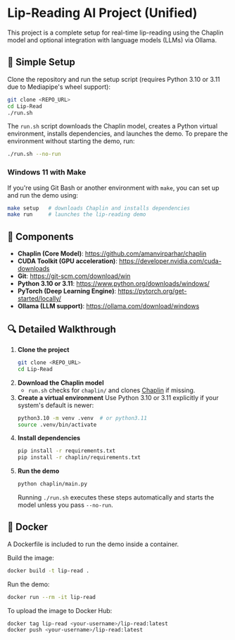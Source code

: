 # Lip-Reading AI Project (Unified)

This project is a complete setup for real-time lip-reading using the Chaplin model and optional integration with language models (LLMs) via Ollama.

## 🧰 Simple Setup

Clone the repository and run the setup script (requires Python 3.10 or 3.11 due to Mediapipe's wheel support):

```bash
git clone <REPO_URL>
cd Lip-Read
./run.sh
```

The `run.sh` script downloads the Chaplin model, creates a Python virtual environment, installs dependencies, and launches the demo. To prepare the environment without starting the demo, run:

```bash
./run.sh --no-run
```

### Windows 11 with Make

If you're using Git Bash or another environment with `make`, you can set up and run the demo using:

```bash
make setup   # downloads Chaplin and installs dependencies
make run     # launches the lip-reading demo
```

## 🔗 Components
- **Chaplin (Core Model)**: https://github.com/amanvirparhar/chaplin
- **CUDA Toolkit (GPU acceleration)**: https://developer.nvidia.com/cuda-downloads
- **Git**: https://git-scm.com/download/win
- **Python 3.10 or 3.11**: https://www.python.org/downloads/windows/
- **PyTorch (Deep Learning Engine)**: https://pytorch.org/get-started/locally/
- **Ollama (LLM support)**: https://ollama.com/download/windows

## 🔍 Detailed Walkthrough
1. **Clone the project**
   ```bash
   git clone <REPO_URL>
   cd Lip-Read
   ```
2. **Download the Chaplin model**
   - `run.sh` checks for `chaplin/` and clones [Chaplin](https://github.com/amanvirparhar/chaplin) if missing.
3. **Create a virtual environment**
   Use Python 3.10 or 3.11 explicitly if your system's default is newer:
   ```bash
   python3.10 -m venv .venv  # or python3.11
   source .venv/bin/activate
   ```
4. **Install dependencies**
   ```bash
   pip install -r requirements.txt
   pip install -r chaplin/requirements.txt
   ```
5. **Run the demo**
   ```bash
   python chaplin/main.py
   ```
   Running `./run.sh` executes these steps automatically and starts the model unless you pass `--no-run`.

## 🐳 Docker

A Dockerfile is included to run the demo inside a container.

Build the image:

```bash
docker build -t lip-read .
```

Run the demo:

```bash
docker run --rm -it lip-read
```

To upload the image to Docker Hub:

```bash
docker tag lip-read <your-username>/lip-read:latest
docker push <your-username>/lip-read:latest
```

